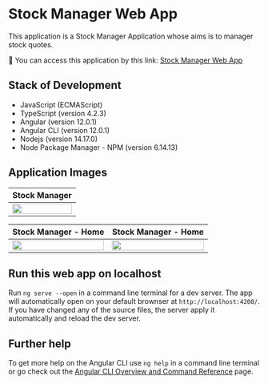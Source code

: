 # Stock Manager Web App

This application is a Stock Manager Application whose aims is to manager stock quotes.

:link: You can access this application by this link:  [Stock Manager Web App](https://stockmanagerapp.netlify.app/)



## Stack of Development

- JavaScript (ECMAScript)
- TypeScript (version 4.2.3)
- Angular (version 12.0.1)
- Angular CLI (version 12.0.1)
- Nodejs (version 14.17.0)
- Node Package Manager - NPM (version 6.14.13)



## Application Images

|                        Stock Manager                         |
| :----------------------------------------------------------: |
| <img src="https://images2.imgbox.com/ea/c3/jfmXWLmI_o.gif" width="100%"> |



|                     Stock Manager - Home                     |                     Stock Manager - Home                     |
| :----------------------------------------------------------: | :----------------------------------------------------------: |
| <img src="https://images2.imgbox.com/67/1e/F3LjL1f4_o.jpg" width="100%"> | <img src="https://images2.imgbox.com/3f/1f/Z0MBin7y_o.jpg" width="100%"> |



## Run this web app on localhost

Run `ng serve --open` in a command line terminal for a dev server.
The app will automatically open on your default brownser at `http://localhost:4200/`.
If you have changed any of the source files, the server apply it automatically and reload the dev server.



## Further help

To get more help on the Angular CLI use `ng help` in a command line terminal or go check out the [Angular CLI Overview and Command Reference](https://angular.io/cli) page.
